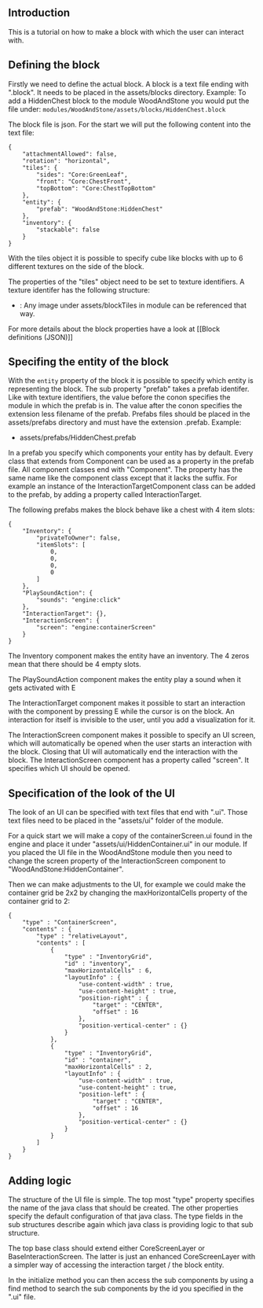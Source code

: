 ## Introduction
This is a tutorial on how to make a block with which the user can interact with.
## Defining the block
Firstly we need to define the actual block. A block is a text file ending with ".block". It needs to be placed in the assets/blocks directory. Example: To add a HiddenChest block to the module WoodAndStone you would put the file under:
`modules/WoodAndStone/assets/blocks/HiddenChest.block`

The block file is json. For the start we will put the following content into the text file:
```
{
    "attachmentAllowed": false,
    "rotation": "horizontal",
    "tiles": {
        "sides": "Core:GreenLeaf",
        "front": "Core:ChestFront",
        "topBottom": "Core:ChestTopBottom"
    },
    "entity": {
        "prefab": "WoodAndStone:HiddenChest"
    },
    "inventory": {
        "stackable": false
    }
}
```

With the tiles object it is possible to specify cube like blocks with up to 6 different textures on the side of the block. 

The properties of the "tiles" object need to be set to texture identifiers. A texture
identifer has the following structure:
* <module name>:<tile image name without extension>
Any image under assets/blockTiles in module can be referenced that way.

For more details about the block properties have a look at [[Block definitions (JSON)]]

## Specifing the entity of the block
With the `entity` property of the block it is possible to specify which entity is representing the block. The sub property "prefab" takes a prefab identifer. Like with texture identifiers, the value before the conon specifies the module in which the prefab is in. The value after the conon specifies the extension less filename of the prefab. Prefabs files should be placed in the assets/prefabs directory and must have the extension .prefab. Example:
* assets/prefabs/HiddenChest.prefab

In a prefab you specify which components your entity has by default.
Every class that extends from Component can be used as a property in the prefab file.
All component classes end with "Component". The property has the same name like the component class except that it lacks the suffix. For example an instance of the InteractionTargetComponent class can be added to the prefab, by adding a property called InteractionTarget.

The following prefabs makes the block behave like a chest with 4 item slots:
```
{
    "Inventory": {
        "privateToOwner": false,
        "itemSlots": [
            0,
            0,
            0,
            0
        ]
    },
    "PlaySoundAction": {
        "sounds": "engine:click"
    },
    "InteractionTarget": {},
    "InteractionScreen": {
        "screen": "engine:containerScreen"
    }
}
```
The Inventory component makes the entity have an inventory. The 4 zeros mean that there should be 4 empty slots.

The PlaySoundAction component makes the entity play a sound when it gets activated with E

The InteractionTarget component makes it possible to start an interaction with the component by pressing E while the cursor is on the block. An interaction for itself is invisible to the user, until you add a visualization for it.

The InteractionScreen component makes it possible to specify an UI screen, which will automatically be opened when the user starts an interaction with the block. Closing that UI will automatically end the interaction with the block. The InteractionScreen component has a property called "screen". It specifies which UI should be opened.

## Specification of the look of the UI
The look of an UI can be specified with text files that end with ".ui". Those text files need
to be placed in the "assets/ui" folder of the module.

For a quick start we will make a copy of the containerScreen.ui found in the engine and place it under "assets/ui/HiddenContainer.ui" in our module. If you placed the UI file in the WoodAndStone module then you need to change the screen property of the InteractionScreen component to "WoodAndStone:HiddenContainer".

Then we can make adjustments to the UI, for example we could make the container grid
be 2x2 by changing the maxHorizontalCells property of the container grid to 2:
```
{
    "type" : "ContainerScreen",
    "contents" : {
        "type" : "relativeLayout",
        "contents" : [
            {
                "type" : "InventoryGrid",
                "id" : "inventory",
                "maxHorizontalCells" : 6,
                "layoutInfo" : {
                    "use-content-width" : true,
                    "use-content-height" : true,
                    "position-right" : {
                        "target" : "CENTER",
                        "offset" : 16
                    },
                    "position-vertical-center" : {}
                }
            },
            {
                "type" : "InventoryGrid",
                "id" : "container",
                "maxHorizontalCells" : 2,
                "layoutInfo" : {
                    "use-content-width" : true,
                    "use-content-height" : true,
                    "position-left" : {
                        "target" : "CENTER",
                        "offset" : 16
                    },
                    "position-vertical-center" : {}
                }
            }
        ]
    }
}
```

## Adding logic

The structure of the UI file is simple. The top most "type" property specifies the name of the java class that should be created. The other properties specify the default configuration of that java class. The type fields in the sub structures describe again which java class is providing logic to that sub structure.

The top base class should extend either CoreScreenLayer or BaseInteractionScreen. The latter is just an enhanced CoreScreenLayer with a simpler way of accessing the interaction target / the block entity.

In the initialize method you can then access the sub components by using a find method to search the sub components by the id you specified in the ".ui" file.